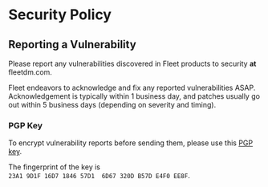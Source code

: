 # Security Policy

## Reporting a Vulnerability

Please report any vulnerabilities discovered in Fleet products to security **at** fleetdm.com.

Fleet endeavors to acknowledge and fix any reported vulnerabilities ASAP. Acknowledgement is typically within 1 business day, and patches usually go out within 5 business days (depending on severity and timing).

### PGP Key

To encrypt vulnerability reports before sending them, please use this [PGP key](https://keys.openpgp.org/vks/v1/by-fingerprint/23A19D1F16D7184657D16D67320DB57DE4F0EE8F). 

The fingerprint of the key is `23A1 9D1F 16D7 1846 57D1  6D67 320D B57D E4F0 EE8F`.
